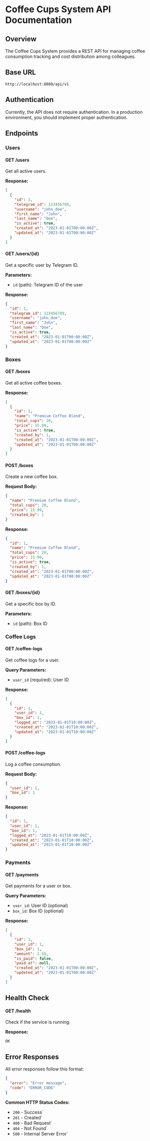 # Coffee Cups System API Documentation

## Overview

The Coffee Cups System provides a REST API for managing coffee consumption tracking and cost distribution among colleagues.

## Base URL

```
http://localhost:8080/api/v1
```

## Authentication

Currently, the API does not require authentication. In a production environment, you should implement proper authentication.

## Endpoints

### Users

#### GET /users
Get all active users.

**Response:**
```json
[
  {
    "id": 1,
    "telegram_id": 123456789,
    "username": "john_doe",
    "first_name": "John",
    "last_name": "Doe",
    "is_active": true,
    "created_at": "2023-01-01T00:00:00Z",
    "updated_at": "2023-01-01T00:00:00Z"
  }
]
```

#### GET /users/{id}
Get a specific user by Telegram ID.

**Parameters:**
- `id` (path): Telegram ID of the user

**Response:**
```json
{
  "id": 1,
  "telegram_id": 123456789,
  "username": "john_doe",
  "first_name": "John",
  "last_name": "Doe",
  "is_active": true,
  "created_at": "2023-01-01T00:00:00Z",
  "updated_at": "2023-01-01T00:00:00Z"
}
```

### Boxes

#### GET /boxes
Get all active coffee boxes.

**Response:**
```json
[
  {
    "id": 1,
    "name": "Premium Coffee Blend",
    "total_cups": 20,
    "price": 15.99,
    "is_active": true,
    "created_by": 1,
    "created_at": "2023-01-01T00:00:00Z",
    "updated_at": "2023-01-01T00:00:00Z"
  }
]
```

#### POST /boxes
Create a new coffee box.

**Request Body:**
```json
{
  "name": "Premium Coffee Blend",
  "total_cups": 20,
  "price": 15.99,
  "created_by": 1
}
```

**Response:**
```json
{
  "id": 1,
  "name": "Premium Coffee Blend",
  "total_cups": 20,
  "price": 15.99,
  "is_active": true,
  "created_by": 1,
  "created_at": "2023-01-01T00:00:00Z",
  "updated_at": "2023-01-01T00:00:00Z"
}
```

#### GET /boxes/{id}
Get a specific box by ID.

**Parameters:**
- `id` (path): Box ID

### Coffee Logs

#### GET /coffee-logs
Get coffee logs for a user.

**Query Parameters:**
- `user_id` (required): User ID

**Response:**
```json
[
  {
    "id": 1,
    "user_id": 1,
    "box_id": 1,
    "logged_at": "2023-01-01T10:00:00Z",
    "created_at": "2023-01-01T10:00:00Z",
    "updated_at": "2023-01-01T10:00:00Z"
  }
]
```

#### POST /coffee-logs
Log a coffee consumption.

**Request Body:**
```json
{
  "user_id": 1,
  "box_id": 1
}
```

**Response:**
```json
{
  "id": 1,
  "user_id": 1,
  "box_id": 1,
  "logged_at": "2023-01-01T10:00:00Z",
  "created_at": "2023-01-01T10:00:00Z",
  "updated_at": "2023-01-01T10:00:00Z"
}
```

### Payments

#### GET /payments
Get payments for a user or box.

**Query Parameters:**
- `user_id`: User ID (optional)
- `box_id`: Box ID (optional)

**Response:**
```json
[
  {
    "id": 1,
    "user_id": 1,
    "box_id": 1,
    "amount": 2.50,
    "is_paid": false,
    "paid_at": null,
    "created_at": "2023-01-01T00:00:00Z",
    "updated_at": "2023-01-01T00:00:00Z"
  }
]
```

## Health Check

#### GET /health
Check if the service is running.

**Response:**
```
OK
```

## Error Responses

All error responses follow this format:

```json
{
  "error": "Error message",
  "code": "ERROR_CODE"
}
```

**Common HTTP Status Codes:**
- `200` - Success`
- `201` - Created`
- `400` - Bad Request`
- `404` - Not Found`
- `500` - Internal Server Error`
